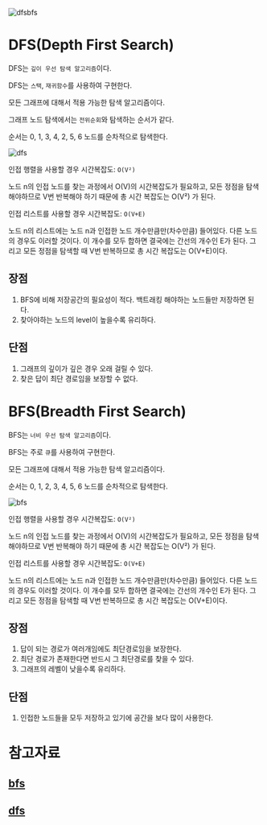 ![dfsbfs](https://encrypted-tbn0.gstatic.com/images?q=tbn:ANd9GcTNySWPntTw3r2BORnS9opS2oByYQRe2xpT-Q&usqp=CAU)

# DFS(Depth First Search)

DFS는 `깊이 우선 탐색 알고리즘`이다.

DFS는 `스택`, `재귀함수`를 사용하여 구현한다.

모든 그래프에 대해서 적용 가능한 탐색 알고리즘이다.

그래프 노드 탐색에서는 `전위순회`와 탐색하는 순서가 같다.

순서는 0, 1, 3, 4, 2, 5, 6 노드를 순차적으로 탐색한다.

![dfs](https://encrypted-tbn0.gstatic.com/images?q=tbn:ANd9GcTyM0WnMgbI5-TGFWTCHXQbXLYNjYxzDwZdhA&usqp=CAU)

인접 행렬을 사용할 경우 시간복잡도: `O(V²)`

노드 n의 인접 노드를 찾는 과정에서 O(V)의 시간복잡도가 필요하고, 모든 정점을 탐색해야하므로 V번 반복해야 하기 때문에 총 시간 복잡도는 O(V²) 가 된다.
 

인접 리스트를 사용할 경우 시간복잡도: `O(V+E)`

노드 n의 리스트에는 노드 n과 인접한 노드 개수만큼만(차수만큼) 들어있다. 다른 노드의 경우도 이러할 것이다. 이 개수를 모두 합하면 결국에는 간선의 개수인 E가 된다. 그리고 모든 정점을 탐색할 때 V번 반복하므로 총 시간 복잡도는 O(V+E)이다.

## 장점

1. BFS에 비해 저장공간의 필요성이 적다. 백트래킹 해야하는 노드들만 저장하면 된다.
2. 찾아야하는 노드의 level이 높을수록 유리하다.


## 단점
1. 그래프의 깊이가 깊은 경우 오래 걸릴 수 있다.
2. 찾은 답이 최단 경로임을 보장할 수 없다.


# BFS(Breadth First Search)

BFS는 `너비 우선 탐색 알고리즘`이다.

BFS는 주로 `큐`를 사용하여 구현한다.

모든 그래프에 대해서 적용 가능한 탐색 알고리즘이다.

순서는 0, 1, 2, 3, 4, 5, 6 노드를 순차적으로 탐색한다.

![bfs](https://encrypted-tbn0.gstatic.com/images?q=tbn:ANd9GcR6I5zOiozjNIUNbXUvD09mXf9p1XfseACs7g&usqp=CAU)

인접 행렬을 사용할 경우 시간복잡도: `O(V²)`

노드 n의 인접 노드를 찾는 과정에서 O(V)의 시간복잡도가 필요하고, 모든 정점을 탐색해야하므로 V번 반복해야 하기 때문에 총 시간 복잡도는 O(V²) 가 된다.
 

인접 리스트를 사용할 경우 시간복잡도: `O(V+E)`

노드 n의 리스트에는 노드 n과 인접한 노드 개수만큼만(차수만큼) 들어있다. 다른 노드의 경우도 이러할 것이다. 이 개수를 모두 합하면 결국에는 간선의 개수인 E가 된다. 그리고 모든 정점을 탐색할 때 V번 반복하므로 총 시간 복잡도는 O(V+E)이다.

## 장점
1. 답이 되는 경로가 여러개임에도 최단경로임을 보장한다.
2. 최단 경로가 존재한다면 반드시 그 최단경로를 찾을 수 있다.
3. 그래프의 레벨이 낮을수록 유리하다.

## 단점
1. 인접한 노드들을 모두 저장하고 있기에 공간을 보다 많이 사용한다.


# 참고자료
## [bfs](https://lotuslee.tistory.com/48)

## [dfs](https://lotuslee.tistory.com/49)


